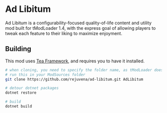 # Ad Libitum
Ad Libitum is a configurability-focused quality-of-life content and utility mod built for tModLoader 1.4, with the express goal of allowing players to tweak each feature to their liking to maximize enjoyment.

## Building
This mod uses [Tea Framework](https://github.com/rejuvena/tea-framework), and requires you to have it installed.

```bash
# when cloning, you need to specify the folder name, as tModLoader does not accept improper folder names
# run this in your ModSources folder
git clone https://github.com/rejuvena/ad-libitum.git AdLibitum

# detour dotnet packages
dotnet restore

# build
dotnet build
```